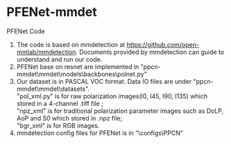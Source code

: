 # PFENet-mmdet
PFENet Code
1.	The code is based on mmdetection at https://github.com/open-mmlab/mmdetection. Documents provided by mmdetection can guide to understand and run our code.  
2.	PFENet base on resnet are implemented in "ppcn-mmdet\mmdet\models\backbones\polnet.py"
3.	Our dataset is in PASCAL VOC format. Data IO files are under "ppcn-mmdet\mmdet\datasets".  
  "pol_xml.py" is for raw polarization images(I0, I45, I90, I135) which stored in a 4-channel .tiff file ;   
  "npz_xml" is for traditional polarization parameter images such as DoLP, AoP and S0 which stored in .npz file;  
  "bgr_xml" is for RGB images.  
4.	mmdetection config files for PFENet is in “\configs\PPCN”
